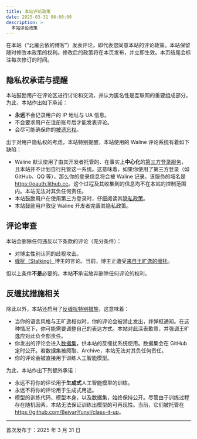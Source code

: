 ```yaml
---
title: 本站评论政策
date: 2025-03-31 06:00:00
description: >
  本站评论政策
---
```


在本站（“北雁云依的博客”）发表评论，即代表您同意本站的评论政策。本站保留随时修改本政策的权利。修改后的政策将在本页发布，并立即生效。本页结尾会标注每次修订的时间。

## 隐私权承诺与提醒

本站鼓励用户在评论区进行讨论和交流，并认为匿名性是互联网的重要组成部分。为此，本站作出如下承诺：

- **永远**不会记录用户的 IP 地址与 UA 信息。
- 不会要求用户在注册账号后才能发表评论。
- 会尽可能确保你的[被遗忘权](https://zh.wikipedia.org/wiki/%E8%A2%AB%E9%81%BA%E5%BF%98%E6%AC%8A)。

出于对用户隐私权的考虑，本站特别提醒，本站使用的 Waline 评论系统有着如下缺陷：

- Waline 默认使用了由其开发者托管的、在事实上**中心化**的[第三方登录服务](https://waline.js.org/reference/server/env.html#%E9%AB%98%E7%BA%A7%E9%85%8D%E7%BD%AE)，且本站并不计划自行托管这一系统。这意味着，如果你使用了第三方登录（如 GitHub、QQ 等），那么你的登录信息将会被 Waline 记录。该服务的域名是 <https://oauth.lithub.cc>。这个过程及其收集到的信息均不在本站的控制范围内。本站无法对其负任何责任。
- 本站鼓励用户在使用第三方登录时，仔细阅读其[隐私政策](https://waline.js.org/advanced/privacy.html)。
- 本站鼓励用户敦促 Waline 开发者完善其隐私政策。

## 评论审查

本站会删除任何违反以下条款的评论（充分条件）：

- 对博主性别认同的歧视攻击。
- [缠扰（Stalking）](https://zh.wikipedia.org/wiki/%E7%BA%8F%E6%93%BE)博主的言论。当前，博主正遭受[来自王旷逸的缠扰](/posts/ToWangKuangyi/)。

但以上条件**不是**必要的。本站**不**承诺放弃删除任何评论的权利。

## 反缠扰措施相关

除此以外，本站还启用了[反缠扰特别措施](/posts/FilterStalking/)，这意味着：

- 当你的语言风格与王旷逸相似时，你的评论会被禁止发出，并弹框通知。在这种情况下，你可能需要调整自己的表达方式。本站对此深表歉意，并强调王旷逸应对此负全部责任。
- 你发出的评论会进入[数据集](https://github.com/BeiyanYunyi/class-it-up/blob/main/dataset.ndjson)，供本站的反缠扰系统使用。数据集会在 GitHub 定时公开。若数据集被爬取、Archive，本站无法对其负任何责任。
- 你的评论会被直接用于训练人工智能模型。

为此，本站作出下列额外承诺：

- 永远不将你的评论用于**生成式**人工智能模型的训练。
- 永远不将你的评论用于生成式用途。
- 模型的训练代码、模型本身，以及数据集，始终保持公开。尽管由于训练过程存在随机因素，本站无法保证训练出模型的可再现性。当前，它们被托管在 <https://github.com/BeiyanYunyi/class-it-up>。

---

首次发布于：2025 年 3 月 31 日
